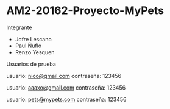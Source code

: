 # AM2-20162-Proyecto-MyPets
Integrante

- Jofre Lescano
- Paul Ñuflo
- Renzo Yesquen



Usuarios de prueba

usuario: nico@gmail.com
contraseña: 123456

usuario: aaaxo@gmail.com
contraseña: 123456

usuario: pets@mypets.com
contraseña: 123456

